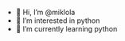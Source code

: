 - 👋 Hi, I’m @miklola
- 👀 I’m interested in python 
- 🌱 I’m currently learning python

<!---
miklola/miklola is a ✨ special ✨ repository because its `README.md` (this file) appears on your GitHub profile.
You can click the Preview link to take a look at your changes.
--->
